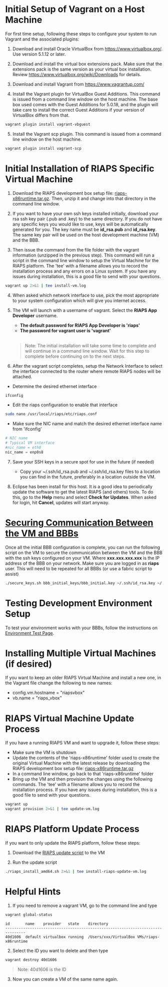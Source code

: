# Initial Setup of Vagrant on a Host Machine

For first time setup, following these steps to configure your system to run Vagrant and the associated plugins:

1. Download and install Oracle VirtualBox from https://www.virtualbox.org/.  Use version 5.1.12 or later.

2. Download and install the virtual box extensions pack. Make sure that the extensions pack is the same version as your virtual box installation. Review https://www.virtualbox.org/wiki/Downloads for details.

3. Download and install Vagrant from https://www.vagrantup.com/

4. Install the Vagrant plugin for VirtualBox Guest Additions. This command is issued from a command line window on the host machine.  The base box used comes with the Guest Additions for 5.0.18, and the plugin will take care to install the correct Guest Additions if your version of VirtualBox differs from that.   

```bash
vagrant plugin install vagrant-vbguest
```

5. Install the Vagrant scp plugin.  This command is issued from a command line window on the host machine.  

```bash
vagrant plugin install vagrant-scp
```  

# Initial Installation of RIAPS Specific Virtual Machine

1. Download the RIAPS development box setup file: [riaps-x86runtime.tar.gz](https://github.com/RIAPS/riaps-integration/releases). Then, unzip it and change into that directory in the command line window.  

2. If you want to have your own ssh keys installed initially, download your rsa ssh key pair (.pub and .key) to the same directory.  If you do not have any specific keys you would like to use, keys will be automatically generated for you.  The key name must be **id_rsa.pub** and **id_rsa.key**.  The same key pair will be used on the host development machine (VM) and the BBB.

3. Then issue the command from the file folder with the vagrant information (unzipped in the previous step).  This command will run a script in the command line window to setup the Virtual Machine for the RIAPS platform.  The 'tee' with a filename allows you to record the installation process and any errors on a Linux system.  If you have any issues during installation, this is a good file to send with your questions.  

```bash
vagrant up 2>&1 | tee install-vm.log
```

4. When asked which network interface to use, pick the most appropriate to your system configuration which will give you internet access.

5. The VM will launch with a username of vagrant.  Select the **RIAPS App Developer** username.  

    - **The default password for RIAPS App Developer is 'riaps'**
    - **The password for vagrant user is 'vagrant'**

    <br/>
    
    > Note:  The initial installation will take some time to complete and will continue in a command line window.  Wait for this step to complete before continuing on to the next steps.

6. After the vagrant script completes, setup the Network Interface to select the interface connected to the router where remote RIAPS nodes will be attached.  

- Determine the desired ethernet interface
    
```bash
ifconfig
```   
    
- Edit the riaps configuration to enable that interface
    
```bash
sudo nano /usr/local/riaps/etc/riaps.conf
```   
    
- Make sure the NIC name and match the desired ethernet interface name from 'ifconfig'

```python
# NIC name
# Typical VM interface
#nic_name = eth0
nic_name = enp0s8
```

7. Save your SSH keys in a secure spot for use in the future (if needed)
    - Copy your ~/.ssh/id_rsa.pub and ~/.ssh/id_rsa.key files to a location you can find in the future, preferably in a location outside the VM.

8.  Eclipse has been install for this host.  It is a good idea to periodically update the software to get the latest RIAPS (and others) tools.  To do this, go to the **Help** menu and select **Check for Updates**.  When asked for login, hit **Cancel**, updates will start anyway.

# [Securing Communication Between the VM and BBBs](#securecomm "secure comm")
Once all the initial BBB configuration is complete, you can run the following script on the VM to secure the communication between the VM and the BBB with the ssh keys configured on your VM.  Where **xxx&#46;xxx&#46;xxx&#46;xxx** is the IP address of the BBB on your network.  Make sure you are logged in as **riaps** user.  This will need to be repeated for all BBBs (or use a fabric script to assist)

```bash
./secure_keys.sh bbb_initial_keys/bbb_initial.key ~/.ssh/id_rsa.key ~/.ssh/id_rsa.pub xxx.xxx.xxx.xxx
```
        
# Testing Development Environment Setup

To test your environment works with your BBBs, follow the instructions on [Environment Test Page](https://github.com/RIAPS/riaps-integration/tree/master/riaps-x86runtime/env_setup_tests/).

# Installing Multiple Virtual Machines (if desired)
If you want to keep an older RIAPS Virtual Machine and install a new one, in the Vagrant file change the following to new names:

- config.vm.hostname = "riapsvbox"
- vb&#46;name = "riaps_vbox"   
    
# RIAPS Virtual Machine Update Process
If you have a running RIAPS VM and want to upgrade it, follow these steps:

- Make sure the VM is shutdown
- Update the contents of the 'riaps-x86runtime' folder used to create the original Virtual Machine with the latest release by downloading the RIAPS development box setup file: [riaps-x86runtime.tar.gz](https://github.com/RIAPS/riaps-integration/releases)
- In a command line window, go back to that 'riaps-x86runtime' folder 
- Bring up the VM and then provision the changes using the following commands.  The 'tee' with a filename allows you to record the installation process.  If you have any issues during installation, this is a good file to send with your questions.

```bash
vagrant up 
vagrant provision 2>&1 | tee update-vm.log
```   

# RIAPS Platform Update Process
If you want to only update the RIAPS platform, follow these steps:

1. Download the [RIAPS update script](https://github.com/RIAPS/riaps-integration/blob/master/riaps-x86runtime/riaps_install_amd64.sh) to the VM

2. Run the update script

```bash
./riaps_install_amd64.sh 2>&1 | tee install-riaps-update-vm.log
```
    
# Helpful Hints
1. If you need to remove a vagrant VM, go to the command line and type 

```bash
vagrant global-status
```
```text
id       name    provider   state    directory
-------------------------------------------------------------------------------
40d1606  default virtualbox running  /Users/xxx/VirtualBox VMs/riaps-x86runtime
```

2. Select the ID you want to delete and then type

```bash
vagrant destroy 40d1606
```
> Note: 40d1606 is the ID

3. Now you can create a VM of the same name again.
 
    
